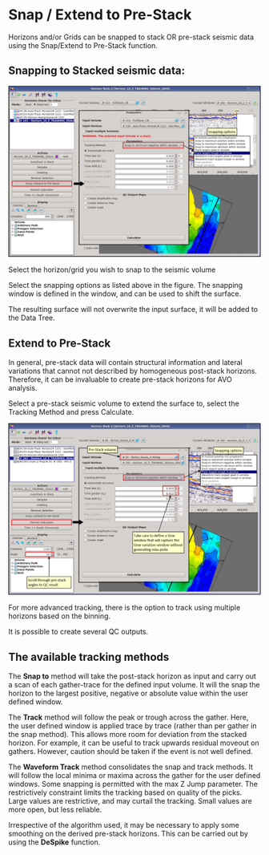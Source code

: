 # Snap / Extend to Pre-Stack

Horizons and/or Grids can be snapped to stack OR pre-stack seismic data using the Snap/Extend to Pre-Stack function.

## Snapping to Stacked seismic data: 

![](../../../.gitbook/assets/fig18_snapping.png)

Select the horizon/grid you wish to snap to the seismic volume

Select the snapping options as listed above in the figure. The snapping window is defined in the window, and can be used to shift the surface.

The resulting surface will not overwrite the input surface, it will be added to the Data Tree.

## Extend to Pre-Stack

In general, pre-stack data will contain structural information and lateral variations that cannot not described by homogeneous post-stack horizons. Therefore, it can be invaluable to create pre-stack horizons for AVO analysis.

Select a pre-stack seismic volume to extend the surface to, select the Tracking Method and press Calculate.

![](../../../.gitbook/assets/fig18_snapping2.png)

For more advanced tracking, there is the option to track using multiple horizons based on the binning.

It is possible to create several QC outputs.

## **The available tracking methods**

The **Snap to** method will take the post-stack horizon as input and carry out a scan of each gather-trace for the defined input volume. It will the snap the horizon to the largest positive, negative or absolute value within the user defined window.

The **Track** method will follow the peak or trough across the gather. Here, the user defined window is applied trace by trace \(rather than per gather in the snap method\). This allows more room for deviation from the stacked horizon. For example, it can be useful to track upwards residual moveout on gathers. However, caution should be taken if the event is not well defined.

The **Waveform Track** method consolidates the snap and track methods. It will follow the local minima or maxima across the gather for the user defined windows. Some snapping is permitted with the max Z Jump parameter. The restrictively constraint limits the tracking based on quality of the picks. Large values are restrictive, and may curtail the tracking. Small values are more open, but less reliable.

Irrespective of the algorithm used, it may be necessary to apply some smoothing on the derived pre-stack horizons. This can be carried out by using the **DeSpike** function.

